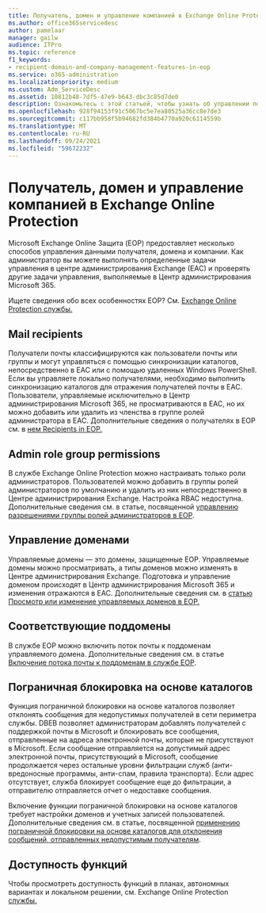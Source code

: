 ```yaml
---
title: Получатель, домен и управление компанией в Exchange Online Protection
ms.author: office365servicedesc
author: pamelaar
manager: gailw
audience: ITPro
ms.topic: reference
f1_keywords:
- recipient-domain-and-company-management-features-in-eop
ms.service: o365-administration
ms.localizationpriority: medium
ms.custom: Adm_ServiceDesc
ms.assetid: 10812b48-7df5-47e9-b643-dbc3c85d7de0
description: Ознакомьтесь с этой статьей, чтобы узнать об управлении получателем, доменом и компанией в Microsoft Exchange Online защиты (EOP).
ms.openlocfilehash: 928f94153f91c5067bc5e7ea80525a36cc8e7de3
ms.sourcegitcommit: c117bb958f5b94682fd384b4770a920c6114559b
ms.translationtype: MT
ms.contentlocale: ru-RU
ms.lasthandoff: 09/24/2021
ms.locfileid: "59672232"
---
```

# <a name="recipient-domain-and-company-management-in-exchange-online-protection"></a>Получатель, домен и управление компанией в Exchange Online Protection

Microsoft Exchange Online Защита (EOP) предоставляет несколько способов управления данными получателя, домена и компании. Как администратор вы можете выполнять определенные задачи управления в центре администрирования Exchange (EAC) и проверять другие задачи управления, выполняемые в Центр администрирования Microsoft 365.
  
Ищете сведения обо всех особенностях EOP? См. [Exchange Online Protection службы.](exchange-online-protection-service-description.md)
  
## <a name="mail-recipients"></a>Mail recipients

Получатели почты классифицируются как пользователи почты или группы и могут управляться с помощью синхронизации каталогов, непосредственно в EAC или с помощью удаленных Windows PowerShell. Если вы управляете локально получателями, необходимо выполнить синхронизацию каталогов для отражения получателей почты в EAC. Пользователи, управляемые исключительно в Центр администрирования Microsoft 365, не просматриваются в EAC, но их можно добавить или удалить из членства в группе ролей администратора в EAC. Дополнительные сведения о получателях в EOP см. в [нем Recipients in EOP.](/microsoft-365/security/office-365-security/manage-recipients-in-eop)
  
## <a name="admin-role-group-permissions"></a>Admin role group permissions

В службе Exchange Online Protection можно настраивать только роли администраторов. Пользователей можно добавить в группы ролей администраторов по умолчанию и удалить из них непосредственно в Центре администрирования Exchange. Настройка RBAC недоступна. Дополнительные сведения см. в статье, посвященной [управлению разрешениями группы ролей администраторов в EOP](/microsoft-365/security/office-365-security/manage-admin-role-group-permissions-in-eop).
  
## <a name="domain-management"></a>Управление доменами

Управляемые домены — это домены, защищенные EOP. Управляемые домены можно просматривать, а типы доменов можно изменять в Центре администрирования Exchange. Подготовка и управление доменом происходят в Центр администрирования Microsoft 365 и изменения отражаются в EAC. Дополнительные сведения см. в [статью Просмотр или изменение управляемых доменов в EOP.](/microsoft-365/security/office-365-security/exchange-online-protection-overview)
  
## <a name="match-subdomains"></a>Соответствующие поддомены

В службе EOP можно включить поток почты к поддоменам управляемого домена. Дополнительные сведения см. в статье [Включение потока почты к поддоменам в службе EOP](/microsoft-365/security/office-365-security/mail-flow-in-eop). 
  
## <a name="directory-based-edge-blocking-dbeb"></a>Пограничная блокировка на основе каталогов

Функция пограничной блокировки на основе каталогов позволяет отклонять сообщения для недопустимых получателей в сети периметра службы. DBEB позволяет администраторам добавлять получателей с поддержкой почты в Microsoft и блокировать все сообщения, отправленные на адреса электронной почты, которые не присутствуют в Microsoft. Если сообщение отправляется на допустимый адрес электронной почты, присутствующий в Microsoft, сообщение продолжается через остальные уровни фильтрации служб (анти-вредоносные программы, анти-спам, правила транспорта). Если адрес отсутствует, служба блокирует сообщение еще до фильтрации, а отправителю отправляется отчет о недоставке сообщения. 
  
Включение функции пограничной блокировки на основе каталогов требует настройки доменов и учетных записей пользователей. Дополнительные сведения см. в статье, посвященной [применению пограничной блокировки на основе каталогов для отклонения сообщений, отправленных недопустимым получателям](/exchange/mail-flow-best-practices/use-directory-based-edge-blocking).
  
## <a name="feature-availability"></a>Доступность функций

Чтобы просмотреть доступность функций в планах, автономных вариантах и локальном решении, см. Exchange Online Protection [службы.](exchange-online-protection-service-description.md)